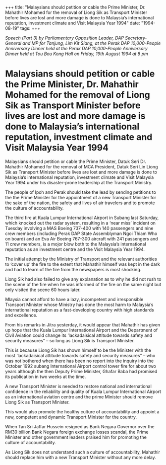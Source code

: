 +++ 
title: "Malaysians should petition or cable the Prime Minister, Dr. Mahathir Mohamed for the removal of Liong Sik as Transport Minister before lives are lost and more damage is done to Malaysia’s international reputation, investment climate and Visit Malaysia Year 1994"
date: "1994-08-19"
tags:
+++

_Speech (Part 3) by  Parliamentary Opposition Leader, DAP Secretary-General and MP for Tanjung, Lim Kit Siang, at the Perak DAP 10,000-People Anniversary Dinner held at the Perak DAP 10,000-People Anniversary Dinner held at Tou Bou Kong Hall on Friday, 19th August 1994 at 8 pm_

# Malaysians should petition or cable the Prime Minister, Dr. Mahathir Mohamed for the removal of Liong Sik as Transport Minister before lives are lost and more damage is done to Malaysia’s international reputation, investment climate and Visit Malaysia Year 1994

Malaysians should petition or cable the Prime Minister, Datuk Seri Dr. Mahathir Mohamed for the removal of MCA President, Datuk Seri Lin Liong Sik as Transport Minister before lives are lost and more damage is done to Malaysia’s international reputation, investment climate and Visit Malaysia Year 1994 under his disaster-prone leadership at the Transport Ministry.</u>

The people of Ipoh and Perak should take the lead by sending petitions to the the Prime Minister for the appointment of a new Transport Minister for the sake of the nation, the safety and lives of air travelers and to promote the culture of accountability.

The third fire at Kuala Lumpur International Airport in Subang last Saturday, which knocked out the radar system, resulting in a ‘near miss’ incident on Tuesday involving a MAS Boeing 737-400 with 140 passengers and nine crew members (including Perak DAP State Assemblyman Ngoi Thiam Who on board) and an Eva Air Boeing 767-300 aircraft with 241 passengers and 11 crew members, is a mojor blow both to the Malaysia’s international reputation as an investment centre and the Visit Malaysia Year 1994.

The initial attempt by the Ministry of Transport and the relevant authorities to ‘cover up’ the fire to the extent that Mahathir himself was kept in the dark and had to learn of the fire from the newspapers is most shocking.

Liong Sik had also failed to give any explanation as to why he did not rush to the scene of  the fire when he was informed of the fire on the same night but only visited the scene 60 hours later.

Mlaysia cannot afford to have a lazy, incompetent and irresponsible Transport Minister whose Ministry has done the most harm to Malaysia’s international reputation as a fast-developing country with high standards and excellence.

From his remarks in Jitra yesterday, it would appear that Mahathir has given up hope that the Kuala Lumpur International Airport and the Department of Civil Aviation could change its ‘lackadaisical attitude towards safety and security measures” – so long as Liong Sik is Transport Minister.

This is because Liong Sik has shown himself to be the Minister with the most ‘lackadaisical attitude towards safety and security measures” – who was not bothered when there has been no report into the inquiry into the October 1992 subang International Airport control tower fire for about two years although the then Deputy Prime Minister, Ghafar Baba had promised its publication in two weeks at the time.

A new Transport Minister is needed to restore national and international confidence in the reliability and quality of Kuala Lumpur International Airport as an international aviation centre and the prime Minister should remove Liong Sik as Transport Minister.

This would also promote the healthy culture of accountability and appoint a new, competent and dynamic Transport Minister for the country.

When Tan Sri Jaffar Hussein resigned as Bank Negara Governor over the RM30 billion Bank Negara foreign exchange losses scandal, the Prime Minister and other government leaders praised him for promoting the culture of accountability.

As Liong Sik does not understand such a culture of accountability, Mahathir should replace him with a new Transport Minister without any more delay.
 

